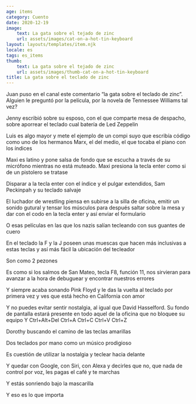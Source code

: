 ```yaml
---
age: items
category: Cuento
date: 2020-12-19
image:
    text: La gata sobre el tejado de zinc
    url: assets/images/cat-on-a-hot-tin-keyboard
layout: layouts/templates/item.njk
locale: es
tags: es_items
thumb:
    text: La gata sobre el tejado de zinc
    url: assets/images/thumb-cat-on-a-hot-tin-keyboard
title: La gata sobre el teclado de zinc
---
```



Juan puso en el canal este comentario “la gata sobre el teclado de zinc”. Alguien le preguntó por la película, por la novela de Tennessee Williams tal vez?

Jenny escribió sobre su esposo, con el que comparte mesa de despacho, sobre aporrear el teclado cual batería de Led Zeppelin

Luis es algo mayor y mete el ejemplo de un compi suyo que escribía código como uno de los hermanos Marx, el del medio, el que tocaba el piano con los índices

Maxi es latino y pone salsa de fondo que se escucha a través de su micrófono mientras no está muteado. Maxi presiona la tecla enter como si de un pistolero se tratase

Disparar a la tecla enter con el índice y el pulgar extendidos, Sam Peckinpah y su teclado salvaje

El luchador de wrestling piensa en subirse a la silla de oficina, emitir un sonido gutural y tensar los músculos para después saltar sobre la mesa y dar con el codo en la tecla enter y así enviar el formulario

O esas películas en las que los nazis salían tecleando con sus guantes de cuero

En el teclado la F y la J poseen unas muescas que hacen más inclusivas a estas teclas y así más fácil la ubicación del tecleador

Son como 2 pezones

Es como si los salmos de San Mateo, tecla F8, función 11, nos sirvieran para avanzar a la hora de debuguear y encontrar nuestros errores

Y siempre acaba sonando Pink Floyd y le das la vuelta al teclado por primera vez y ves que está hecho en California con amor

Y no puedes evitar sentir nostalgia, al igual que David Hasselford. Su fondo de pantalla estará presente en todo aquel de la oficina que no bloquee su equipo
Y Ctrl+Alt+Del Ctrl+A Ctrl+C Ctrl+V Ctrl+Z

Dorothy buscando el camino de las teclas amarillas

Dos teclados por mano como un músico prodigioso

Es cuestión de utilizar la nostalgia y teclear hacia delante

Y quedar con Google, con Siri, con Alexa y decirles que no, que nada de control por voz, les pagas el café y te marchas

Y estás sonriendo bajo la mascarilla

Y eso es lo que importa
